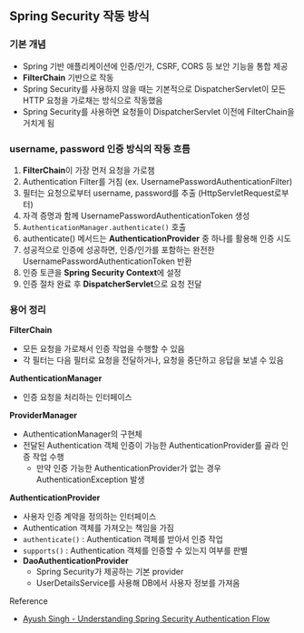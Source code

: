 ## Spring Security 작동 방식

### 기본 개념

- Spring 기반 애플리케이션에 인증/인가, CSRF, CORS 등 보안 기능을 통합 제공
- **FilterChain** 기반으로 작동
- Spring Security를 사용하지 않을 때는 기본적으로 DispatcherServlet이 모든 HTTP 요청을 가로채는 방식으로 작동했음
- Spring Security를 사용하면 요청들이 DispatcherServlet 이전에 FilterChain을 거치게 됨

### username, password 인증 방식의 작동 흐름

1. **FilterChain**이 가장 먼저 요청을 가로챔
2. Authentication Filter를 거침 (ex. UsernamePasswordAuthenticationFilter)
3. 필터는 요청으로부터 username, password를 추출 (HttpServletRequest로부터)
4. 자격 증명과 함께 UsernamePasswordAuthenticationToken 생성
5. `AuthenticationManager.authenticate()` 호출
6. authenticate() 메서드는 **AuthenticationProvider** 중 하나를 활용해 인증 시도
7. 성공적으로 인증에 성공하면, 인증/인가를 포함하는 완전한 UsernamePasswordAuthenticationToken 반환
8. 인증 토큰을 **Spring Security Context**에 설정
9. 인증 절차 완료 후 **DispatcherServlet**으로 요청 전달

### 용어 정리

**FilterChain**

- 모든 요청을 가로채서 인증 작업을 수행할 수 있음
- 각 필터는 다음 필터로 요청을 전달하거나, 요청을 중단하고 응답을 보낼 수 있음

**AuthenticationManager**

- 인증 요청을 처리하는 인터페이스

**ProviderManager**

- AuthenticationManager의 구현체
- 전달된 Authentication 객체  인증이 가능한 AuthenticationProvider를 골라 인증 작업 수행
  - 만약 인증 가능한 AuthenticationProvider가 없는 경우 AuthenticationException 발생

**AuthenticationProvider**

- 사용자 인증 계약을 정의하는 인터페이스
- Authentication 객체를 가져오는 책임을 가짐
- `authenticate()` : Authentication 객체를 받아서 인증 작업
- `supports()` : Authentication 객체를 인증할 수 있는지 여부를 판별
- **DaoAuthenticationProvider**
  - Spring Security가 제공하는 기본 provider
  - UserDetailsService를 사용해 DB에서 사용자 정보를 가져옴

Reference

- [Ayush Singh - Understanding Spring Security Authentication Flow](https://medium.com/%40aprayush20/understanding-spring-security-authentication-flow-f9bb545bd77)

